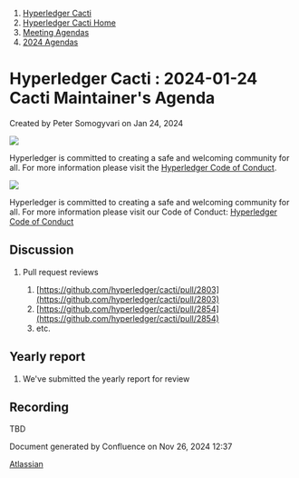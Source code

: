 1. [Hyperledger Cacti](index.html)
2. [Hyperledger Cacti Home](Hyperledger-Cacti-Home_20414469.html)
3. [Meeting Agendas](Meeting-Agendas_20414488.html)
4. [2024 Agendas](2024-Agendas_20415746.html)

# Hyperledger Cacti : 2024-01-24 Cacti Maintainer's Agenda

Created by Peter Somogyvari on Jan 24, 2024

![](https://wiki.hyperledger.org/download/attachments/2392771/welcome.png?version=2&modificationDate=1572450107000&api=v2)

Hyperledger is committed to creating a safe and welcoming community for all. For more information please visit the [Hyperledger Code of Conduct](https://lf-hyperledger.atlassian.net/wiki/spaces/HYP/pages/19595281/Hyperledger+Code+of+Conduct).

![](https://wiki.hyperledger.org/download/attachments/29034696/Antitrustnotice.png?version=1&modificationDate=1581695654000&api=v2)

Hyperledger is committed to creating a safe and welcoming community for all. For more information please visit our Code of Conduct: [Hyperledger Code of Conduct](https://lf-hyperledger.atlassian.net/wiki/spaces/HYP/pages/19595281/Hyperledger+Code+of+Conduct)

## Discussion

1. Pull request reviews
   
   1. [https://github.com/hyperledger/cacti/pull/2803](https://github.com/hyperledger/cacti/pull/2803)
   2. [https://github.com/hyperledger/cacti/pull/2854](https://github.com/hyperledger/cacti/pull/2854)
   3. etc.

## Yearly report

1. We've submitted the yearly report for review

## Recording

TBD

Document generated by Confluence on Nov 26, 2024 12:37

[Atlassian](http://www.atlassian.com/)
